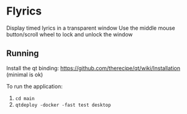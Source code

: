 # Flyrics

Display timed lyrics in a transparent window
Use the middle mouse button/scroll wheel to lock and unlock the window

## Running
Install the qt binding: https://github.com/therecipe/qt/wiki/Installation (minimal is ok)

To run the application:
1. `cd main`
2. `qtdeploy -docker -fast test desktop`